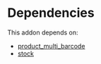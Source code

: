 # Dependencies

This addon depends on:

- [product_multi_barcode](https://github.com/bringout/oca-warehouse)
- [stock](https://github.com/bringout/oca-ocb-warehouse/tree/f7f834405e26b3f1b9786c04a4a652fd978abd14/odoo-bringout-oca-ocb-stock)

